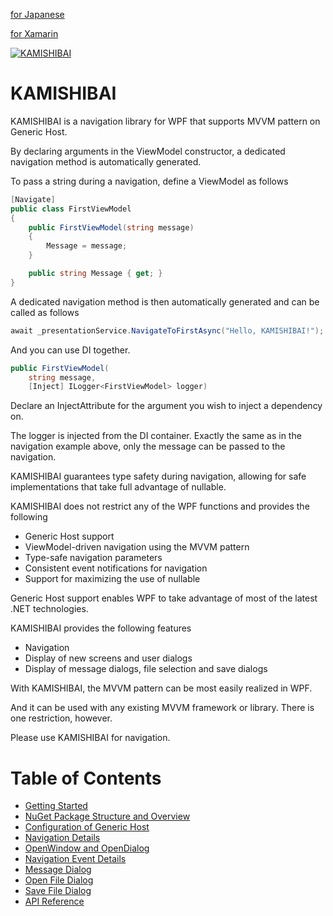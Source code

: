 [for Japanese](https://zenn.dev/nuits_jp/books/introduction-to-kamishibai)

[for Xamarin](Xamarin/README.md)

[![KAMISHIBAI](https://raw.githubusercontent.com/nuitsjp/KAMISHIBAI/master/Images/KAMISHIBAI.png)](https://github.com/nuitsjp/KAMISHIBAI/blob/master/README.md)

# KAMISHIBAI

KAMISHIBAI is a navigation library for WPF that supports MVVM pattern on Generic Host.

By declaring arguments in the ViewModel constructor, a dedicated navigation method is automatically generated.

To pass a string during a navigation, define a ViewModel as follows

```cs
[Navigate]
public class FirstViewModel
{
    public FirstViewModel(string message)
    {
        Message = message;
    }

    public string Message { get; }
}
```

A dedicated navigation method is then automatically generated and can be called as follows

```cs
await _presentationService.NavigateToFirstAsync("Hello, KAMISHIBAI!");
```

And you can use DI together.

```cs
public FirstViewModel(
    string message, 
    [Inject] ILogger<FirstViewModel> logger)
```

Declare an InjectAttribute for the argument you wish to inject a dependency on.

The logger is injected from the DI container. Exactly the same as in the navigation example above, only the message can be passed to the navigation.


KAMISHIBAI guarantees type safety during navigation, allowing for safe implementations that take full advantage of nullable.

KAMISHIBAI does not restrict any of the WPF functions and provides the following

- Generic Host support
- ViewModel-driven navigation using the MVVM pattern
- Type-safe navigation parameters
- Consistent event notifications for navigation
- Support for maximizing the use of nullable

Generic Host support enables WPF to take advantage of most of the latest .NET technologies.

KAMISHIBAI provides the following features

- Navigation
- Display of new screens and user dialogs
- Display of message dialogs, file selection and save dialogs

With KAMISHIBAI, the MVVM pattern can be most easily realized in WPF.

And it can be used with any existing MVVM framework or library. There is one restriction, however.

Please use KAMISHIBAI for navigation.

# Table of Contents

- [Getting Started](/docs/02-getting-started.md)
- [NuGet Package Structure and Overview](/docs/03-overview.md)
- [Configuration of Generic Host](/docs/04-hosting.md)
- [Navigation Details](/docs/05-navigation.md)
- [OpenWindow and OpenDialog](/docs/06-open-window-and-dialog.md)
- [Navigation Event Details](/docs/07-navigation-event.md)
- [Message Dialog](/docs/08-message-dialog.md)
- [Open File Dialog](/docs/09-open-file-dialog.md)
- [Save File Dialog](/docs/10-save-file-dialog.md)
- [API Reference](https://nuitsjp.github.io/KAMISHIBAI/Api/annotated.html)